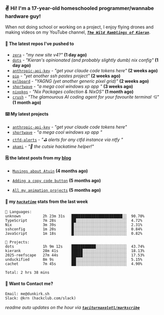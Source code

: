 ### ✌️ Hi! I'm a 17-year-old homeschooled programmer/wannabe hardware guy!

When not doing school or working on a project, I enjoy flying drones and making videos on my YouTube channel, [**_`The Wild Ramblings of Kieran`_**](https://youtube.com/@kieran.rambles).

#### 👷 The latest repos I've pushed to

- [`zera`](https://github.com/taciturnaxolotl/zera) - _"my new site v4?"_ **(1 day ago)**
- [`dots`](https://github.com/taciturnaxolotl/dots) - _"Kieran's opinionated (and probably slightly dumb) nix config"_ **(1 day ago)**
- [`anthropic-api-key`](https://github.com/taciturnaxolotl/anthropic-api-key) - _"get your claude code tokens here"_ **(2 weeks ago)**
- [`pip`](https://github.com/taciturnaxolotl/pip) - _"yet another ssh pastes project"_ **(2 weeks ago)**
- [`pxlboard`](https://github.com/taciturnaxolotl/pxlboard) - _"YAGNG (yet another generic pixel grid)"_ **(2 weeks ago)**
- [`shortwave`](https://github.com/taciturnaxolotl/shortwave) - _"a mega cool windows xp app "_ **(3 weeks ago)**
- [`nixpkgs`](https://github.com/NixOS/nixpkgs) - _"Nix Packages collection & NixOS"_ **(1 month ago)**
- [`crush`](https://github.com/charmbracelet/crush) - _"The glamourous AI coding agent for your favourite terminal 💘"_ **(1 month ago)**

#### ⌨️ My latest projects

- [`anthropic-api-key`](https://github.com/taciturnaxolotl/anthropic-api-key) - _"get your claude code tokens here"_
- [`shortwave`](https://github.com/taciturnaxolotl/shortwave) - _"a mega cool windows xp app "_
- [`ctfd-alerts`](https://github.com/taciturnaxolotl/ctfd-alerts) - _"⛳ alerts for any ctfd instance via ntfy "_
- [`akami`](https://github.com/taciturnaxolotl/akami) - _"🌷 the cutsie hackatime helper!"_

#### 🗒️ the latest posts from my [blog](https://dunkirk.sh)

- [`Musings about Atuin`](https://dunkirk.sh/blog/atuin/) **(4 months ago)**

- [`Adding a copy code button`](https://dunkirk.sh/blog/adding-a-copy-button/) **(5 months ago)**

- [`All my animation projects`](https://dunkirk.sh/blog/my-animations/) **(5 months ago)**



#### 📡 my [_`hackatime`_](https://waka.hackclub.com) stats from the last week

```text
💾 Languages:
unknown          2h 23m 31s   ███████████████████████░░  90.70%
TypeScript       7m 28s       ██░░░░░░░░░░░░░░░░░░░░░░░  4.72%
Nix              3m 39s       █░░░░░░░░░░░░░░░░░░░░░░░░  2.31%
sshconfig        1m 20s       █░░░░░░░░░░░░░░░░░░░░░░░░  0.84%
JavaScript       1m 18s       █░░░░░░░░░░░░░░░░░░░░░░░░  0.82%

💼 Projects:
dots             1h 9m 12s    ███████████░░░░░░░░░░░░░░  43.74%
kierank          28m 41s      █████░░░░░░░░░░░░░░░░░░░░  18.13%
2025-reefscape   27m 44s      █████░░░░░░░░░░░░░░░░░░░░  17.53%
unduckified      8m 9s        ██░░░░░░░░░░░░░░░░░░░░░░░  5.15%
cachet           7m 45s       ██░░░░░░░░░░░░░░░░░░░░░░░  4.90%

Total: 2 hrs 38 mins
```

#### 📮 Want to Contact me?

```text
Email: me@dunkirk.sh
Slack: @krn (hackclub.com/slack)
```

_readme auto updates on the hour via [**`taciturnaxolotl/markscribe`**](https://github.com/taciturnaxolotl/markscribe)_
